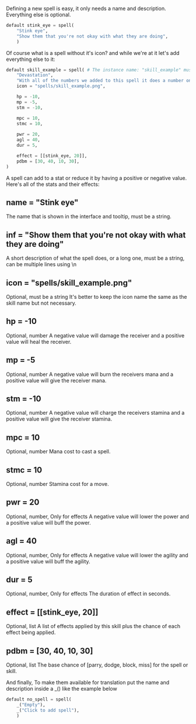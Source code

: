 Defining a new spell is easy, it only needs a name and description. Everything else is optional.

```python
default stink_eye = spell(
    "Stink eye",
    "Show them that you're not okay with what they are doing",
    )
```
Of course what is a spell without it's icon? and while we're at it let's add everything else to it:

```python
default skill_example = spell( # The instance name: "skill_example" must be a unique name in all of the game.
    "Devastation",
    "With all of the numbers we added to this spell it does a number on you or your enemy.",
    icon = "spells/skill_example.png",

    hp = -10,
    mp = -5,
    stm = -10,

    mpc = 10,
    stmc = 10,
    
    pwr = 20,
    agl = 40,
    dur = 5,

    effect = [[stink_eye, 20]],
    pdbm = [30, 40, 10, 30],
)
```
A spell can add to a stat or reduce it by having a positive or negative value.
Here's all of the stats and their effects:

## name = "Stink eye"
The name that is shown in the interface and tooltip, must be a string.

## inf = "Show them that you're not okay with what they are doing"
A short description of what the spell does, or a long one, must be a string, can be multiple lines using \n

## icon = "spells/skill_example.png"
Optional, must be a string
It's better to keep the icon name the same as the skill name but not necessary.

## hp = -10
Optional, number
A negative value will damage the receiver and a positive value will heal the receiver.

## mp = -5
Optional, number
A negative value will burn the receivers mana and a positive value will give the receiver mana.

## stm = -10
Optional, number
A negative value will charge the receivers stamina and a positive value will give the receiver stamina.

## mpc = 10
Optional, number
Mana cost to cast a spell.

## stmc = 10
Optional, number
Stamina cost for a move.

## pwr = 20
Optional, number, Only for effects
A negative value will lower the power and a positive value will buff the power.

## agl = 40
Optional, number, Only for effects
A negative value will lower the agility and a positive value will buff the agility.

## dur = 5
Optional, number, Only for effects
The duration of effect in seconds.

## effect = [[stink_eye, 20]]
Optional, list
A list of effects applied by this skill plus the chance of each effect being applied.

## pdbm = [30, 40, 10, 30]
Optional, list
The base chance of [parry, dodge, block, miss] for the spell or skill.



And finally, To make them available for translation put the name and description inside a _() like the example below

```python
default no_spell = spell(
    _("Empty"),
    _("Click to add spell"),
    )
```
